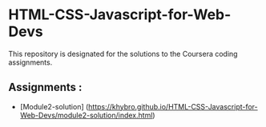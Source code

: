 # HTML-CSS-Javascript-for-Web-Devs

This repository is designated for the solutions to the Coursera coding assignments.

## Assignments :

* [Module2-solution] (https://khybro.github.io/HTML-CSS-Javascript-for-Web-Devs/module2-solution/index.html)
